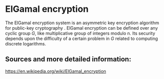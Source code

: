 # ElGamal encryption
The ElGamal encryption system is an asymmetric key encryption algorithm for public-key cryptography .
ElGamal encryption can be defined over any cyclic group $G$, like multiplicative group of integers modulo n. Its security depends upon the difficulty of a certain problem in $G$ related to computing discrete logarithms.


## Sources and more detailed information:
https://en.wikipedia.org/wiki/ElGamal_encryption



